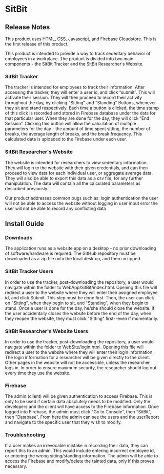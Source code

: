 # SitBit

## Release Notes
This product uses HTML, CSS, Javascript, and Firebase Cloudstore. This is the first release of this product. 

This product is intended to provide a way to track sedentary behavior of employees in a workplace. The product is divided into two main components - the SitBit Tracker and the SitBit Researcher's Website.
### SitBit Tracker
The tracker is intended for employees to track their information. After accessing the tracker, they will enter a user id, and click “submit”. This will activate their session. They will then proceed to record their activity throughout the day, by clicking "Sitting" and "Standing" Buttons, whenever they sit and stand respectively. Each time a button is clicked, the time stamp of this click is recorded and stored in Firebase database under the data for that particular user. When they are done for the day, they will click “End Session”. Clicking this button will allow the calculation of multiple parameters for the day - the amount of time spent sitting, the number of breaks, the average length of breaks, and the break frequency. This calculated data is uploaded to the Firebase under each user. 
### SitBit Researcher's Website
The website is intended for researchers to view sedentary information. They will login to the website with their given credentials, and can then proceed to view data for each individual user, or aggregate average data. They will also be able to export this data as a csv file, for any further manipulation. The data will contain all the calculated parameters as described previously. 

Our product addresses common bugs such as:
login authentication
the user will not be able to access the website without logging in
user input error
the user will not be able to record any conflicting data

## Install Guide  
### Downloads
The application runs as a website app on a desktop - no prior downloading of software/hardware is required. The GitHub repository must be downloaded as a zip file onto the local desktop, and then unzipped.
### SitBit Tracker Users
In order to use the tracker, post-downloading the repository, a user would navigate within the folder to WebApp/SitBit/index.html. Opening this file will redirect a user to the website where they will enter their assigned employee id, and click Submit. This step must be done first. Then, the user can click on "Sitting", when they begin to sit, and "Standing", when they begin to stand. Once a user is done for the day, he/she should close the website. If the user accidentally closes the website before the end of the day, when they reopen the website, they must click "Sitting" first--even if momentarily.
### SitBit Researcher's Website Users
In order to use the tracker, post-downloading the repository, a user would navigate within the folder to WebSite/login.html. Opening this file will redirect a user to the website where they will enter their login information. The login information for a researcher will be given directly to the client.  Other pages in the website will not be accessible, unless the researcher logs in. In order to ensure maximum security, the researcher should log out every time they use the website.
### Firebase
The admin (client) will be given authentication to access Firebase. This is only to be used if certain data absolutely needs to be modified. Only the developers and the client will have access to the Firebase information. Once logged into Firebase, the admin must click "Go to Console", then "SitBit", then "Database". From here the admin can see the users and the userReport and navigate to the specific user that they wish to modify. 
### Troubleshooting
If a user makes an irrevocable mistake in recording their data, they can report this to an admin. This would include entering incorrect employee id, or entering the wrong sitting/standing information. The admin will be able to access the Firebase and modify/delete the tainted data, only if this proves necessary. 
 
